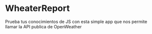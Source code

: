 # WheaterReport
Prueba tus conocimientos de JS con esta simple app que nos permite llamar la API publica de OpenWeather 

